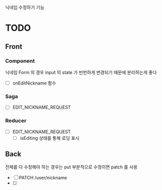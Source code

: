 닉네임 수정하기 기능

# TODO

## Front 

### Component

닉네임 Form 의 경우 input 의 state 가 빈번하게 변경되기 때문에 분리하는게 좋다

- [ ] onEditNickname 함수 

### Saga

- [ ] EDIT_NICKNAME_REQUEST 

### Reducer 

- [ ] EDIT_NICKNAME_REQUEST
  - [ ] isEditing 상태를 통해 로딩 표시 

## Back

전체를 다 수정해야 하는 경우는 put 부분적으로 수정이면 patch 를 사용 

- [ ] PATCH /user/nickname
- [ ] 